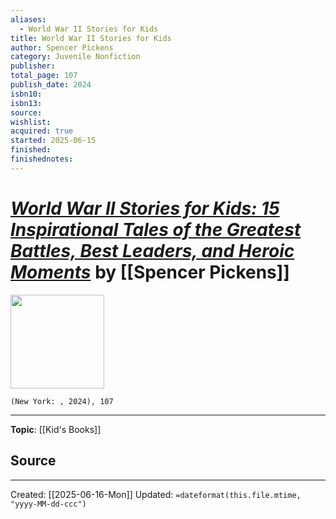 ```yaml
---
aliases:
  - World War II Stories for Kids
title: World War II Stories for Kids
author: Spencer Pickens
category: Juvenile Nonfiction
publisher: 
total_page: 107
publish_date: 2024
isbn10: 
isbn13: 
source: 
wishlist: 
acquired: true
started: 2025-06-15
finished: 
finishednotes:
---
```

# *[World War II Stories for Kids: 15 Inspirational Tales of the Greatest Battles, Best Leaders, and Heroic Moments]()* by [[Spencer Pickens]]

<img src="https://m.media-amazon.com/images/I/71er41vS1sL._SY522_.jpg" width=150>

`(New York: , 2024), 107`



--- 
**Topic**: [[Kid's Books]]

**Source**
- 
 ---
Created: [[2025-06-16-Mon]]
Updated: `=dateformat(this.file.mtime, "yyyy-MM-dd-ccc")`